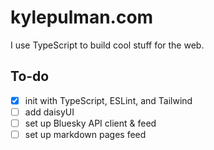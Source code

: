 # kylepulman.com

I use TypeScript to build cool stuff for the web.

## To-do

- [x] init with TypeScript, ESLint, and Tailwind
- [ ] add daisyUI
- [ ] set up Bluesky API client & feed
- [ ] set up markdown pages feed